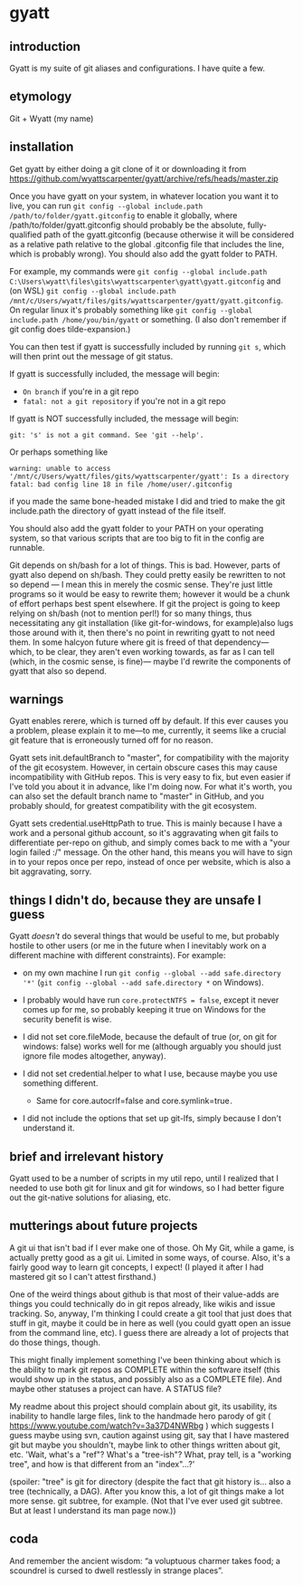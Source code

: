 # gyatt

## introduction

Gyatt is my suite of git aliases and configurations. I have quite a few.

## etymology

Git + Wyatt (my name)

## installation

Get gyatt by either doing a git clone of it or downloading it from https://github.com/wyattscarpenter/gyatt/archive/refs/heads/master.zip

Once you have gyatt on your system, in whatever location you want it to live, you can run `git config --global include.path /path/to/folder/gyatt.gitconfig` to enable it globally, where /path/to/folder/gyatt.gitconfig should probably be the absolute, fully-qualified path of the gyatt.gitconfig (because otherwise it will be considered as a relative path relative to the global .gitconfig file that includes the line, which is probably wrong). You should also add the gyatt folder to PATH.

For example, my commands were `git config --global include.path C:\Users\wyatt\files\gits\wyattscarpenter\gyatt\gyatt.gitconfig` and (on WSL) `git config --global include.path /mnt/c/Users/wyatt/files/gits/wyattscarpenter/gyatt/gyatt.gitconfig`. On regular linux it's probably something like `git config --global include.path /home/you/bin/gyatt` or something. (I also don't remember if git config does tilde-expansion.)

You can then test if gyatt is successfully included by running `git s`, which will then print out the message of git status.

If gyatt is successfully included, the message will begin:

- `On branch` if you're in a git repo
- `fatal: not a git repository` if you're not in a git repo

If gyatt is NOT successfully included, the message will begin:

`git: 's' is not a git command. See 'git --help'.`

Or perhaps something like
```
warning: unable to access '/mnt/c/Users/wyatt/files/gits/wyattscarpenter/gyatt': Is a directory
fatal: bad config line 18 in file /home/user/.gitconfig
```
if you made the same bone-headed mistake I did and tried to make the git include.path the directory of gyatt instead of the file itself.

You should also add the gyatt folder to your PATH on your operating system, so that various scripts that are too big to fit in the config are runnable.

Git depends on sh/bash for a lot of things. This is bad. However, parts of gyatt also depend on sh/bash. They could pretty easily be rewritten to not so depend — I mean this in merely the cosmic sense. They're just little programs so it would be easy to rewrite them; however it would be a chunk of effort perhaps best spent elsewhere. If git the project is going to keep relying on sh/bash (not to mention perl!) for so many things, thus necessitating any git installation (like git-for-windows, for example)also lugs those around with it, then there's no point in rewriting gyatt to not need them. In some halcyon future where git is freed of that dependency— which, to be clear, they aren't even working towards, as far as I can tell (which, in the cosmic sense, is fine)— maybe I'd rewrite the components of gyatt that also so depend.

## warnings

Gyatt enables rerere, which is turned off by default. If this ever causes you a problem, please explain it to me—to me, currently, it seems like a crucial git feature that is erroneously turned off for no reason.

Gyatt sets init.defaultBranch to "master", for compatibility with the majority of the git ecosystem. However, in certain obscure cases this may cause incompatibility with GitHub repos. This is very easy to fix, but even easier if I've told you about it in advance, like I'm doing now. For what it's worth, you can also set the default branch name to "master" in GitHub, and you probably should, for greatest compatibility with the git ecosystem.

Gyatt sets credential.useHttpPath to true. This is mainly because I have a work and a personal github account, so it's aggravating when git fails to differentiate per-repo on github, and simply comes back to me with a "your login failed :/" message. On the other hand, this means you will have to sign in to your repos once per repo, instead of once per website, which is also a bit aggravating, sorry.

## things I didn't do, because they are unsafe I guess

Gyatt *doesn't* do several things that would be useful to me, but probably hostile to other users (or me in the future when I inevitably work on a different machine with different constraints). For example:

- on my own machine I run `git config --global --add safe.directory '*'` (`git config --global --add safe.directory *` on Windows).

- I probably would have run `core.protectNTFS = false`, except it never comes up for me, so probably keeping it true on Windows for the security benefit is wise.

- I did not set core.fileMode, because the default of true (or, on git for windows: false) works well for me (although arguably you should just ignore file modes altogether, anyway).

- I did not set credential.helper to what I use, because maybe you use something different.

  - Same for core.autocrlf=false and core.symlink=true .

- I did not include the options that set up git-lfs, simply because I don't understand it.

## brief and irrelevant history

Gyatt used to be a number of scripts in my util repo, until I realized that I needed to use both git for linux and git for windows, so I had better figure out the git-native solutions for aliasing, etc.

## mutterings about future projects

A git ui that isn't bad if I ever make one of those. Oh My Git, while a game, is actually pretty good as a git ui. Limited in some ways, of course. Also, it's a fairly good way to learn git concepts, I expect! (I played it after I had mastered git so I can't attest firsthand.)

One of the weird things about github is that most of their value-adds are things you could technically do in git repos already, like wikis and issue tracking. So, anyway, I'm thinking I could create a git tool that just does that stuff in git, maybe it could be in here as well (you could gyatt open an issue from the command line, etc). I guess there are already a lot of projects that do those things, though.

This might finally implement something I've been thinking about which is the ability to mark git repos as COMPLETE within the software itself (this would show up in the status, and possibly also as a COMPLETE file). And maybe other statuses a project can have. A STATUS file?

My readme about this project should complain about git, its usability, its inability to handle large files, link to the handmade hero parody of git ( https://www.youtube.com/watch?v=3a37D4NWRbg ) which suggests I guess maybe using svn, caution against using git, say that I have mastered git but maybe you shouldn't, maybe link to other things written about git, etc. 'Wait, what's a "ref"? What's a "tree-ish"? What, pray tell, is a "working tree", and how is that different from an "index"...?'

(spoiler: "tree" is git for directory (despite the fact that git history is... also a tree (technically, a DAG). After you know this, a lot of git things make a lot more sense. git subtree, for example. (Not that I've ever used git subtree. But at least I understand its man page now.))

## coda

And remember the ancient wisdom: “a voluptuous charmer takes food; a scoundrel is cursed to dwell restlessly in strange places”.
